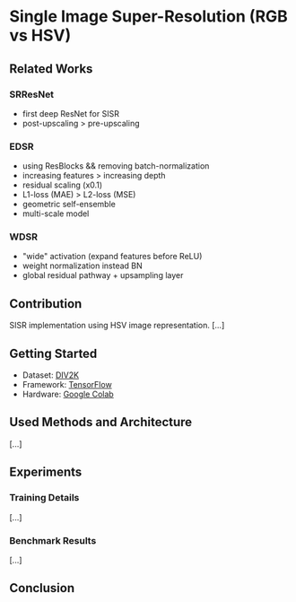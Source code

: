 # Single Image Super-Resolution (RGB vs HSV)

## Related Works
### SRResNet
* first deep ResNet for SISR
* post-upscaling > pre-upscaling

### EDSR
* using ResBlocks && removing batch-normalization
* increasing features > increasing depth
* residual scaling (x0.1)
* L1-loss (MAE) > L2-loss (MSE)
* geometric self-ensemble
* multi-scale model

### WDSR
* "wide" activation (expand features before ReLU)
* weight normalization instead BN
* global residual pathway + upsampling layer

## Contribution
SISR implementation using HSV image representation. [...]

## Getting Started
* Dataset: [DIV2K](https://data.vision.ee.ethz.ch/cvl/DIV2K/)
* Framework: [TensorFlow](https://www.tensorflow.org/)
* Hardware: [Google Colab](https://colab.research.google.com)

## Used Methods and Architecture
[...]

## Experiments
### Training Details
[...]
### Benchmark Results
[...]

## Conclusion
